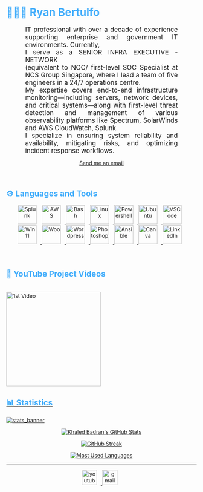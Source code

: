 <h1 style="color: #44AEFB;"> 👨🏻‍💻 Ryan Bertulfo </h1>



<p align:"center" style="text-align: justify; margin: 0 50px; font-size: 17px;" >
    IT professional with over a decade of experience supporting enterprise and government IT environments. Currently,  <br> I serve as a SENIOR INFRA EXECUTIVE - NETWORK <br>(equivalent to NOC/ first-level SOC Specialist at NCS Group Singapore, where I lead a team of five engineers in a 24/7 operations centre. <br>My expertise covers end-to-end infrastructure monitoring—including servers, network devices, and critical systems—along with first-level threat detection and management of various observability platforms like Spectrum, SolarWinds and AWS CloudWatch, Splunk. <br> I specialize in ensuring system reliability and availability, mitigating risks, and optimizing incident response workflows.

<br>
<div align="center">

[Send me an email](mailto:ryanbertulfo@gmail.com)
</div>
</p>    
<br>
<!-- Languages and Tools -->
<h2 style="color: #44AEFB">⚙️ Languages and Tools</h2>
<!--- I removed the java\cs box if you wanna follow it with Simpleicons tools
<div align="center" style="display:block;">
    <img width="100px" alt="Programming Languages" src="https://user-images.githubusercontent.com/78341798/194531121-47b0119a-ce00-439d-b586-125f86acb098.png"/> 
</div>
<br> 
<!-- Icons Resources -->
<!-- https://devicon.dev/ -->
<!-- https://cdn.jsdelivr.net/npm/simple-icons@v3/icons/ -->
<div align="center">
     <img  alt="Splunk" height="50px" style="padding-right:10px;" src="https://cdn.jsdelivr.net/gh/devicons/devicon@latest/icons/splunk/splunk-original-wordmark.svg" />
    <a href="https://www.splunk.com/" target="_blank" rel="noreferrer">
   <a href="https://aws.amazon.com/" target="_blank" rel="noreferrer">
      <img  alt="AWS" height="50px" style="padding-right:10px;" src="https://cdn.jsdelivr.net/gh/devicons/devicon@latest/icons/amazonwebservices/amazonwebservices-plain-wordmark.svg" />
 <a href="https://www.gnu.org/software/bash/" target="_blank" rel="noreferrer">
      <img  alt="Bash" height="50px" style="padding-right:10px;" src="https://cdn.jsdelivr.net/gh/devicons/devicon@latest/icons/bash/bash-original.svg" />
   <a href="https://www.linux.org/" target="_blank" rel="noreferrer">
      <img  alt="Linux" height="50px" style="padding-right:10px;" src="https://cdn.jsdelivr.net/gh/devicons/devicon@latest/icons/linux/linux-original.svg" />
 <a href="https://aws.amazon.com/](https://learn.microsoft.com/en-us/powershell/" target="_blank" rel="noreferrer">
      <img  alt="Powershell" height="50px" style="padding-right:10px;" src="https://cdn.jsdelivr.net/gh/devicons/devicon@latest/icons/powershell/powershell-original.svg" />
  <a href="https://ubuntu.com/" target="_blank" rel="noreferrer">
      <img  alt="Ubuntu" height="50px" style="padding-right:10px;" src="https://cdn.jsdelivr.net/gh/devicons/devicon@latest/icons/ubuntu/ubuntu-original.svg" />
      <a href="https://code.visualstudio.com/" target="_blank" rel="noreferrer">
      <img  alt="VSCode" height="50px" style="padding-right:10px;"src="https://cdn.jsdelivr.net/gh/devicons/devicon@latest/icons/vscode/vscode-original.svg" />
      <a href="https://www.microsoft.com/en-us/software-download/windows11" target="_blank" rel="noreferrer">
      <img  alt="Win11" height="50px" style="padding-right:10px;" src="https://cdn.jsdelivr.net/gh/devicons/devicon@latest/icons/windows11/windows11-original-wordmark.svg" />
       <a href="https://woocommerce.com/" target="_blank" rel="noreferrer">
      <img  alt="Woo" height="50px" style="padding-right:10px;"src="https://cdn.jsdelivr.net/gh/devicons/devicon@latest/icons/woocommerce/woocommerce-original.svg" />
      <a href="https://wordpress.com/" target="_blank" rel="noreferrer">
      <img  alt="Wordpress" height="50px" style="padding-right:10px;"src="https://cdn.jsdelivr.net/gh/devicons/devicon@latest/icons/wordpress/wordpress-original.svg" />
  <a href="https://www.adobe.com/sg/products/photoshop.html" target="_blank" rel="noreferrer">  
<img  alt="Photoshop" height="50px" style="padding-right:10px;" src="https://cdn.jsdelivr.net/gh/devicons/devicon@latest/icons/photoshop/photoshop-original.svg" />
   <a href="https://www.redhat.com" target="_blank" rel="noreferrer">
      <img  alt="Ansible" height="50px" style="padding-right:10px;" src="https://cdn.jsdelivr.net/gh/devicons/devicon@latest/icons/ansible/ansible-original.svg" />
  <a href="https://www.canva.com/" target="_blank" rel="noreferrer">
      <img  alt="Canva" height="50px" style="padding-right:10px;" src="https://cdn.jsdelivr.net/gh/devicons/devicon/icons/canva/canva-original.svg"/> 
        <a href="https://www.linkedin.com/in/ryberts/" target="_blank" rel="noreferrer">
      <img  alt="LinkedIn" height="50px" style="padding-right:10px;" src="https://cdn.jsdelivr.net/gh/devicons/devicon@latest/icons/linkedin/linkedin-original.svg" />
  </a>
</div>
<br>
<br>

<!-- Latest YouTube Videos -->

<h2 style="color: #44AEFB">🎦 YouTube Project Videos</h2>
<br />

 <a href="https://youtu.be/iXPxCmCVFFY" target="_blank" rel="noreferrer">
      <img  alt="1st Video" height="250px" style="padding-right:50px;" src="https://img.youtube.com/vi/iXPxCmCVFFY/hqdefault.jpg" />

    

<!-- Statistics -->

<h2 style="color: #44AEFB">📊 Statistics</h2>

![stats_banner](https://user-images.githubusercontent.com/78341798/194534778-d662496c-ae00-4e8d-ae9b-b90912054e7f.gif)

<!-- Begin Stats Cards -->
<!-- Resources:  -->
<!-- Github & Languages Stats: https://github.com/anuraghazra/github-readme-stats --> 
<!-- Streak Stats: https://github.com/denvercoder1/github-readme-streak-stats -->
<!-- Change the value after ?username= to your GitHub username. -->
<div class="stats" align="center">

![Khaled Badran's GitHub Stats](https://github-readme-stats.vercel.app/api?username=ryberts&hide=stars&count_private=true&show_icons=true&theme=algolia&border_radius=20)

 ![GitHub Streak](https://streak-stats.demolab.com/?user=ryberts&count_private=true&theme=algolia&border_radius=20)

<!-- ![Most Used Languages](https://github-readme-stats.vercel.app/api/top-langs/?username=KhaledBadranDev&show_icons=true&theme=algolia&border_radius=20) -->
    
<!-- compact programming languages layout -->
![Most Used Languages](https://github-readme-stats.vercel.app/api/top-langs/?username=ryberts&layout=compact&show_icons=true&theme=algolia&border_radius=20)
</div>
<!--  End Stats Cards -->

---
<!-- Begin Footer -->
<!-- Icons Resources -->
<!-- https://devicon.dev/ -->
<div class="footer" align="center" style="margin:15px;">
    <a href="https://www.youtube.com/channel/UCiLaARObGMPJCu9EvWZrlQw" target="_blank">
        <img  style="margin:0 10px 10px 0;" src="https://user-images.githubusercontent.com/78341798/194531650-698ef1b1-9cbd-4b4f-96ef-5a2ec4b5d7e6.svg" alt="youtube" width="40px"/>
    </a>
    
   </a>
    <a href="mailto:ryanbertulfo@gmail.com" target="_blank">
        <img style="margin:0 10px 10px 0;" src="https://user-images.githubusercontent.com/78341798/194531383-ddb2b774-5bb9-491c-b601-4a4a7d9792fb.svg" alt="gmail" width="40px"/>
    </a>
</div>
<!-- End Footer -->

<!-- 
🔗 Links 🔗
- My Github Portfolio Page:
https://github.com/ProgrammingGym
- My Github README Code:
https://raw.githubusercontent.com/Pro...
- Youtube Cards:
https://github.com/DenverCoder1/githu...
- Youtube Buttons / Badges :
https://github.com/DenverCoder1/custo...
- Github & Languages Stats Cards:
https://github.com/anuraghazra/github...
- Streak Stats Card:
https://github.com/denvercoder1/githu...
- README Web App Generator 1:
https://rahuldkjain.github.io/gh-prof...
- README Web App Generator 2:
https://arturssmirnovs.github.io/gith...
- SVG Icons Resource1:
https://devicon.dev/
- SVG Icons Resource2:
https://cdn.jsdelivr.net/npm/simple-i...
- SVG Icons Resource3:
https://www.svgrepo.com/
-->
